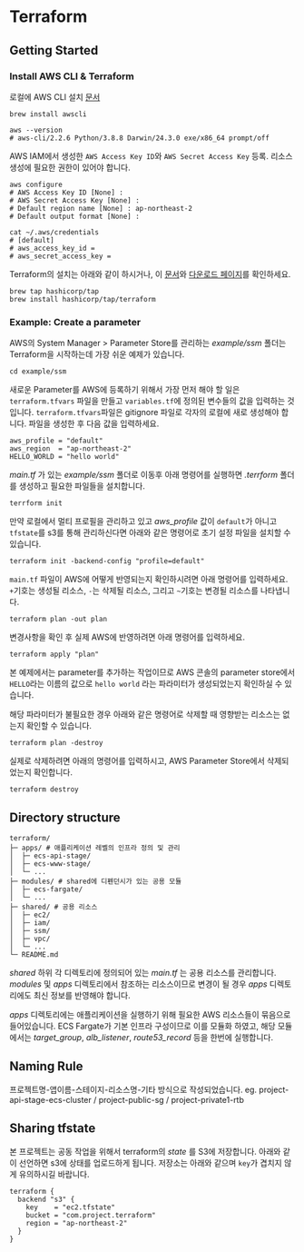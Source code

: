 # Terraform 

## Getting Started

### Install AWS CLI & Terraform

로컬에 AWS CLI 설치 [문서](https://docs.aws.amazon.com/ko_kr/cli/latest/userguide/getting-started-install.html)

```
brew install awscli
```
```
aws --version
# aws-cli/2.2.6 Python/3.8.8 Darwin/24.3.0 exe/x86_64 prompt/off
```

AWS IAM에서 생성한 `AWS Access Key ID`와 `AWS Secret Access Key` 등록. 리소스 생성에 필요한 권한이 있어야 합니다.

```
aws configure
# AWS Access Key ID [None] : 
# AWS Secret Access Key [None] : 
# Default region name [None] : ap-northeast-2
# Default output format [None] : 
```
```
cat ~/.aws/credentials 
# [default]
# aws_access_key_id = 
# aws_secret_access_key = 
```

Terraform의 설치는 아래와 같이 하시거나, 이 [문서](https://developer.hashicorp.com/terraform/tutorials/aws-get-started/install-cli)와 [다운로드 페이지](https://developer.hashicorp.com/terraform/install)를 확인하세요.

```
brew tap hashicorp/tap
brew install hashicorp/tap/terraform

```

### Example: Create a parameter

AWS의 System Manager > Parameter Store를 관리하는 _example/ssm_ 폴더는 Terraform을 시작하는데 가장 쉬운 예제가 있습니다.

```
cd example/ssm
```

새로운 Parameter를 AWS에 등록하기 위해서 가장 먼저 해야 할 일은 `terraform.tfvars` 파일을 만들고 `variables.tf`에 정의된 변수들의 값을 입력하는 것입니다. `terraform.tfvars`파일은 gitignore 파일로 각자의 로컬에 새로 생성해야 합니다. 파일을 생성한 후 다음 값을 입력하세요.

```
aws_profile = "default"
aws_region  = "ap-northeast-2"
HELLO_WORLD = "hello world"
```

_main.tf_ 가 있는 _example/ssm_ 폴더로 이동후 아래 명령어를 실행하면 _.terrform_ 폴더를 생성하고 필요한 파일들을 설치합니다.

```
terrform init
```

만약 로컬에서 멀티 프로필을 관리하고 있고 _aws_profile_ 값이 `default`가 아니고 `tfstate`를 s3를 통해 관리하신다면 아래와 같은 명령어로 초기 설정 파일을 설치할 수 있습니다.

```
terraform init -backend-config "profile=default"
```

`main.tf` 파일이 AWS에 어떻게 반영되는지 확인하시려면 아래 명령어를 입력하세요. `+`기호는 생성될 리소스, `-`는 삭제될 리소스, 그리고 `~`기호는 변경될 리소스를 나타냅니다.

```
terraform plan -out plan
```

변경사항을 확인 후 실제 AWS에 반영하려면 아래 명령어를 입력하세요.

```
terraform apply "plan"
```

본 예제에서는 parameter를 추가하는 작업이므로 AWS 콘솔의 parameter store에서 `HELLO`라는 이름의 값으로 `hello world` 라는 파라미터가 생성되었는지 확인하실 수 있습니다.

해당 파라미터가 불필요한 경우 아래와 같은 명령어로 삭제할 때 영향받는 리소스는 없는지 확인할 수 있습니다.
```
terraform plan -destroy
```

실제로 삭제하려면 아래의 명령어를 입력하시고, AWS Parameter Store에서 삭제되었는지 확인합니다.
```
terraform destroy
```

## Directory structure

```
terraform/
├─ apps/ # 애플리케이션 레벨의 인프라 정의 및 관리
│  ├─ ecs-api-stage/ 
│  ├─ ecs-www-stage/ 
│  └─ ...
├─ modules/ # shared에 디펜던시가 있는 공용 모듈
│  ├─ ecs-fargate/ 
│  └─ ...
├─ shared/ # 공용 리소스
│  ├─ ec2/ 
│  ├─ iam/ 
│  ├─ ssm/ 
│  ├─ vpc/ 
│  └─ ...
└─ README.md
```

_shared_ 하위 각 디렉토리에 정의되어 있는 _main.tf_ 는 공용 리소스를 관리합니다. _modules_ 및 _apps_ 디렉토리에서 참조하는 리소스이므로 변경이 될 경우 _apps_ 디렉토리에도 최신 정보를 반영해야 합니다.

_apps_ 디렉토리에는 애플리케이션을 실행하기 위해 필요한 AWS 리소스들이 묶음으로 들어있습니다. ECS Fargate가 기본 인프라 구성이므로 이를 모듈화 하였고, 해당 모듈에서는 _target_group_, _alb_listener_, _route53_record_ 등을 한번에 실행합니다.

## Naming Rule

프로젝트명-앱이름-스테이지-리소스명-기타 방식으로 작성되었습니다.
eg. project-api-stage-ecs-cluster / project-public-sg / project-private1-rtb

## Sharing tfstate

본 프로젝트는 공동 작업을 위해서 terraform의 _state_ 를 S3에 저장합니다. 아래와 같이 선언하면 s3에 상태를 업로드하게 됩니다. 저장소는 아래와 같으며 `key`가 겹치지 않게 유의하시길 바랍니다.

```
terraform {
  backend "s3" {
    key    = "ec2.tfstate"
    bucket = "com.project.terraform"
    region = "ap-northeast-2"
  }
}
```
